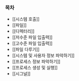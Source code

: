 ### 목차
- [[시스템 호출]]
- [[파일]]
- [[디렉터리]]
- [[저수준 파일 입출력]]
- [[고수준 파일 입출력]]
- [[파일 다루기]]
- [[시스템 및 사용자 정보 파악하기]]
- [[프로세스 정보 파악하기]]
- [[프로세스 생성 및 실행]]
- [[시그널]]